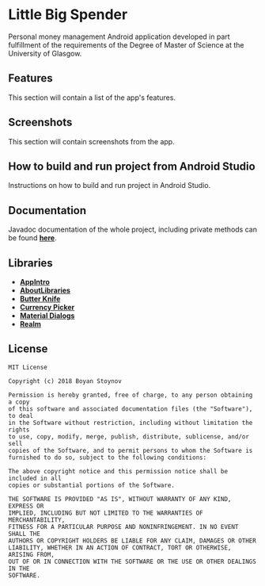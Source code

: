 # Little Big Spender
Personal money management Android application developed in part fulfillment of the requirements of the Degree of Master of Science at the University of Glasgow.

## Features
This section will contain a list of the app's features.

## Screenshots
This section will contain screenshots from the app.

## How to build and run project from Android Studio
Instructions on how to build and run project in Android Studio.

## Documentation
Javadoc documentation of the whole project, including private methods can be found [**here**](https://stboyan.github.io/Little-Big-Spender/).

## Libraries 
- [**AppIntro**](https://github.com/apl-devs/AppIntro)
- [**AboutLibraries**](https://github.com/mikepenz/AboutLibraries)
- [**Butter Knife**](https://github.com/JakeWharton/butterknife)
- [**Currency Picker**](https://github.com/midorikocak/currency-picker-android)
- [**Material Dialogs**](https://github.com/afollestad/material-dialogs)
- [**Realm**](https://github.com/realm/realm-java)


## License
    MIT License
     
    Copyright (c) 2018 Boyan Stoynov
     
    Permission is hereby granted, free of charge, to any person obtaining a copy
    of this software and associated documentation files (the "Software"), to deal
    in the Software without restriction, including without limitation the rights
    to use, copy, modify, merge, publish, distribute, sublicense, and/or sell
    copies of the Software, and to permit persons to whom the Software is
    furnished to do so, subject to the following conditions:
     
    The above copyright notice and this permission notice shall be included in all
    copies or substantial portions of the Software.
     
    THE SOFTWARE IS PROVIDED "AS IS", WITHOUT WARRANTY OF ANY KIND, EXPRESS OR
    IMPLIED, INCLUDING BUT NOT LIMITED TO THE WARRANTIES OF MERCHANTABILITY,
    FITNESS FOR A PARTICULAR PURPOSE AND NONINFRINGEMENT. IN NO EVENT SHALL THE
    AUTHORS OR COPYRIGHT HOLDERS BE LIABLE FOR ANY CLAIM, DAMAGES OR OTHER
    LIABILITY, WHETHER IN AN ACTION OF CONTRACT, TORT OR OTHERWISE, ARISING FROM,
    OUT OF OR IN CONNECTION WITH THE SOFTWARE OR THE USE OR OTHER DEALINGS IN THE
    SOFTWARE.